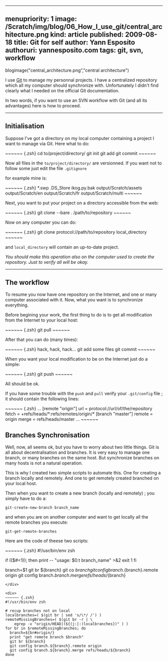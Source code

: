 -----
menupriority:   1
image: /Scratch/img/blog/06_How_I_use_git/central_architecture.png
kind:           article
published: 2009-08-18
title: Git for self
author: Yann Esposito
authoruri: yannesposito.com
tags:  git, svn, workflow
-----

blogimage("central_architecture.png","central architecture")

I use [Git](http://www.git-scm.org/) to manage my personnal projects.
I have a centralized repository which all my computer should synchronize with.
Unfortunately I didn't find clearly what I needed on the official Git documentation.

In two words, if you want to use an SVN workflow with Git (and all its advantages) here is how to proceed.

---

## Initialisation

Suppose I've got a directory on my local computer containing a project I want to manage via Git. Here what to do: 

<div>
~~~~~~ {.zsh}
cd to/project/directory/
git init
git add
git commit
~~~~~~
</div>

Now all files in the <code>to/project/directory/</code> are versionned.
If you want not to follow some just edit the file <code>.gitignore</code>

for example mine is: 

<div>
~~~~~~ {.zsh}
*.swp
.DS_Store
ikog.py.bak
output/Scratch/assets
output/Scratch/en
output/Scratch/fr
output/Scratch/multi
~~~~~~
</div>

Next, you want to put your project on a directory accessible from the web:

<div>
~~~~~~ {.zsh}
git clone --bare . /path/to/repository
~~~~~~
</div>

Now on any computer you can do: 

<div>
~~~~~~ {.zsh}
git clone protocol://path/to/repository local_directory
~~~~~~
</div>

and <code>local_directory</code> will contain an up-to-date project.

<div class="encadre"><em>
You should make this operation also on the computer used to create the repository. Just to verify all will be okay.

</em>
</div>

---

## The workflow

To resume you now have one repository on the Internet, and one or many computer associated with it. Now, what you want is to synchronize everything.

Before begining your work, the first thing to do is to get all modification from the Internet to your local host: 

<div>
~~~~~~ {.zsh}
git pull
~~~~~~
</div>

After that you can do (many times): 

<div>
~~~~~~ {.zsh}
hack, hack, hack...
git add some files
git commit
~~~~~~
</div>

When you want your local modification to be on the Internet just do a simple:

<div>
~~~~~~ {.zsh}
git push
~~~~~~
</div>

All should be ok.

If you have some trouble with the <code>push</code> and <code>pull</code> verify your <code>.git/config</code> file ; it should contain the following lines:

<div>
~~~~~~ {.zsh}
...
[remote "origin"]
	url = protocol://url/of/the/repository
	fetch = +refs/heads/*:refs/remotes/origin/*
[branch "master"]
	remote = origin
	merge = refs/heads/master
...
~~~~~~
</div>

## Branches Synchronisation

Well, now, all seems ok, but you have to worry about two little things. Git is all about decentralisation and branches. It is very easy to manage one branch, or many branches on the same host. But synchronize branches on many hosts is not a natural operation.

This is why I created two simple scripts to automate this. One for creating a branch locally and remotely. And one to get remotely created branched on your local host.

Then when you want to create a new branch (locally and remotely) ; you simply have to do a: 

<div><code class="zsh">git-create-new-branch branch_name</code></div>

and when you are on another computer and want to get locally all the remote branches you execute: 

<div><code class="zsh">git-get-remote-branches</code></div>

Here are the code of theese two scripts: 

<div>
~~~~~~ {.zsh}
#!/usr/bin/env zsh

if (($#<1)); then
    print -- "usage: $0:t branch_name" >&2
    exit 1
fi

branch=$1
git br ${branch}
git co ${branch}
git config branch.${branch}.remote origin
git config branch.${branch}.merge refs/heads/${branch}
~~~~~~
</div>

<div>
~~~~~~ {.zsh}
#!/usr/bin/env zsh

# recup branches not on local
localbranches=( $(git br | sed 's/\*/ /') )
remoteMissingBranches=( $(git br -r | \
    egrep -v "origin/HEAD|(${(j:|:)localbranches})" ) )
for br in $remoteMissingBranches; do
  branch=${br#origin/}
  print "get remote branch $branch"
  git br ${branch}
  git config branch.${branch}.remote origin
  git config branch.${branch}.merge refs/heads/${branch}
done
~~~~~~
</div>
